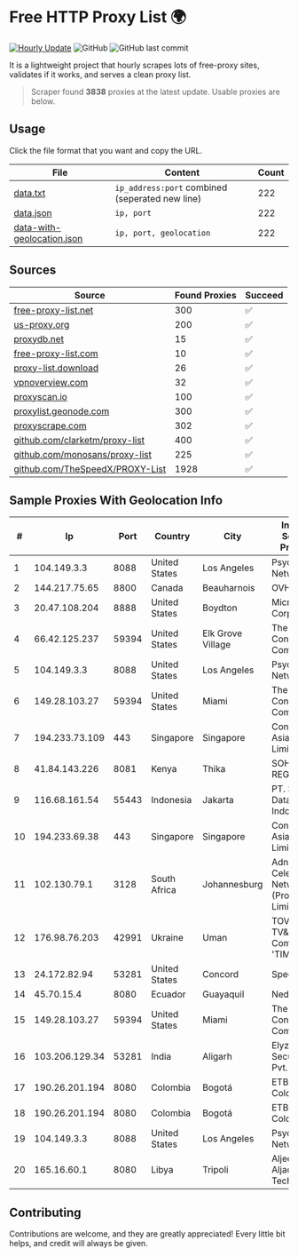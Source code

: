 
# Free HTTP Proxy List 🌍

[![Hourly Update](https://github.com/mertguvencli/http-proxy-list/actions/workflows/main.yml/badge.svg?branch=main)](https://github.com/mertguvencli/http-proxy-list/actions/workflows/main.yml)
![GitHub](https://img.shields.io/github/license/mertguvencli/http-proxy-list)
![GitHub last commit](https://img.shields.io/github/last-commit/mertguvencli/http-proxy-list)

It is a lightweight project that hourly scrapes lots of free-proxy sites, validates if it works, and serves a clean proxy list.


> Scraper found **3838** proxies at the latest update. Usable proxies are below.

## Usage

Click the file format that you want and copy the URL.


|File|Content|Count|
|----|-------|-----|
|[data.txt](https://raw.githubusercontent.com/mertguvencli/http-proxy-list/main/proxy-list/data.txt)|`ip_address:port` combined (seperated new line)|222|
|[data.json](https://raw.githubusercontent.com/mertguvencli/http-proxy-list/main/proxy-list/data.json)|`ip, port`|222|
|[data-with-geolocation.json](https://raw.githubusercontent.com/mertguvencli/http-proxy-list/main/proxy-list/data-with-geolocation.json)|`ip, port, geolocation`|222|

## Sources

|Source|Found Proxies|Succeed|
|------|-------------|-------|
|[free-proxy-list.net](https://free-proxy-list.net)|300|✅|
|[us-proxy.org](https://www.us-proxy.org)|200|✅|
|[proxydb.net](http://proxydb.net)|15|✅|
|[free-proxy-list.com](https://free-proxy-list.com/?page=&port=&type%5B%5D=http&type%5B%5D=https&up_time=0&search=Search)|10|✅|
|[proxy-list.download](https://www.proxy-list.download/HTTP)|26|✅|
|[vpnoverview.com](https://vpnoverview.com/privacy/anonymous-browsing/free-proxy-servers)|32|✅|
|[proxyscan.io](https://www.proxyscan.io)|100|✅|
|[proxylist.geonode.com](https://proxylist.geonode.com/api/proxy-list?limit=300&page=1&sort_by=lastChecked&sort_type=desc&protocols=http,https)|300|✅|
|[proxyscrape.com](https://api.proxyscrape.com/v2/?request=displayproxies&protocol=http&timeout=10000&country=all&ssl=all&anonymity=all)|302|✅|
|[github.com/clarketm/proxy-list](https://raw.githubusercontent.com/clarketm/proxy-list/master/proxy-list-raw.txt)|400|✅|
|[github.com/monosans/proxy-list](https://raw.githubusercontent.com/monosans/proxy-list/main/proxies/http.txt)|225|✅|
|[github.com/TheSpeedX/PROXY-List](https://raw.githubusercontent.com/TheSpeedX/PROXY-List/master/http.txt)|1928|✅|


## Sample Proxies With Geolocation Info

|#|Ip|Port|Country|City|Internet Service Provider|
|-|--|----|-------|----|-------------------------|
|1|104.149.3.3|8088|United States|Los Angeles|Psychz Networks|
|2|144.217.75.65|8800|Canada|Beauharnois|OVH SAS|
|3|20.47.108.204|8888|United States|Boydton|Microsoft Corporation|
|4|66.42.125.237|59394|United States|Elk Grove Village|The Constant Company|
|5|104.149.3.3|8088|United States|Los Angeles|Psychz Networks|
|6|149.28.103.27|59394|United States|Miami|The Constant Company|
|7|194.233.73.109|443|Singapore|Singapore|Contabo Asia Private Limited|
|8|41.84.143.226|8081|Kenya|Thika|SOHO-REGIONAL|
|9|116.68.161.54|55443|Indonesia|Jakarta|PT. Sumber Data Indonesia|
|10|194.233.69.38|443|Singapore|Singapore|Contabo Asia Private Limited|
|11|102.130.79.1|3128|South Africa|Johannesburg|Adnexus Celerity Networks (Proprietary) Limited|
|12|176.98.76.203|42991|Ukraine|Uman|TOV TV&Radio Company 'TIM'|
|13|24.172.82.94|53281|United States|Concord|Spectrum|
|14|45.70.15.4|8080|Ecuador|Guayaquil|Nedetel S.A.|
|15|149.28.103.27|59394|United States|Miami|The Constant Company|
|16|103.206.129.34|53281|India|Aligarh|Elyzium Securitech Pvt. Ltd.|
|17|190.26.201.194|8080|Colombia|Bogotá|ETB - Colombia|
|18|190.26.201.194|8080|Colombia|Bogotá|ETB - Colombia|
|19|104.149.3.3|8088|United States|Los Angeles|Psychz Networks|
|20|165.16.60.1|8080|Libya|Tripoli|Aljeel Aljadeed For Technology|



## Contributing

Contributions are welcome, and they are greatly appreciated! Every
little bit helps, and credit will always be given.


